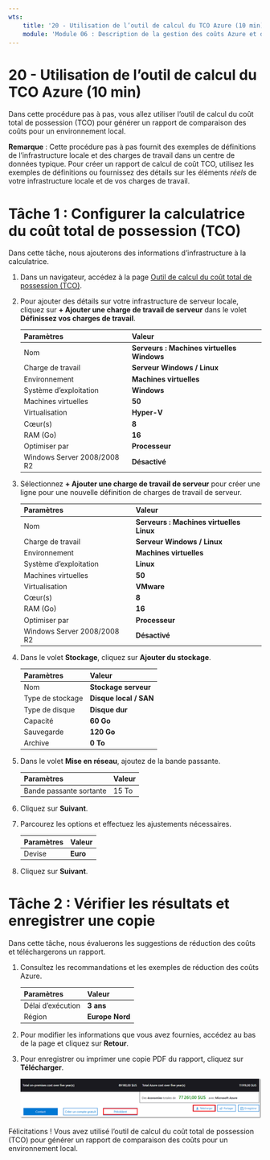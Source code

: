 ```yaml
---
wts:
    title: '20 - Utilisation de l’outil de calcul du TCO Azure (10 min)'
    module: 'Module 06 : Description de la gestion des coûts Azure et des contrats de niveau de service'
---
```

# 20 - Utilisation de l’outil de calcul du TCO Azure (10 min)


Dans cette procédure pas à pas, vous allez utiliser l’outil de calcul du coût total de possession (TCO) pour générer un rapport de comparaison des coûts pour un environnement local.

**Remarque** : Cette procédure pas à pas fournit des exemples de définitions de l’infrastructure locale et des charges de travail dans un centre de données typique. Pour créer un rapport de calcul de coût TCO, utilisez les exemples de définitions ou fournissez des détails sur les éléments *réels* de votre infrastructure locale et de vos charges de travail.

# Tâche 1 : Configurer la calculatrice du coût total de possession (TCO)

Dans cette tâche, nous ajouterons des informations d’infrastructure à la calculatrice. 

1. Dans un navigateur, accédez à la page [Outil de calcul du coût total de possession (TCO)](https://azure.microsoft.com/fr-fr/pricing/tco/calculator/).

2. Pour ajouter des détails sur votre infrastructure de serveur locale, cliquez sur **+ Ajouter une charge de travail de serveur** dans le volet **Définissez vos charges de travail**.

    | Paramètres | Valeur |
    | -- | -- |
    | Nom | **Serveurs : Machines virtuelles Windows** |
    | Charge de travail | **Serveur Windows / Linux** |
    | Environnement | **Machines virtuelles** |
    | Système d’exploitation | **Windows** |  
    | Machines virtuelles | **50** |
    | Virtualisation | **Hyper-V** |
    | Cœur(s) | **8**|
    | RAM (Go) | **16** |
    | Optimiser par | **Processeur** |
    | Windows Server 2008/2008 R2 | **Désactivé** |

3. Sélectionnez **+ Ajouter une charge de travail de serveur** pour créer une ligne pour une nouvelle définition de charges de travail de serveur. 

    | Paramètres | Valeur |
    | -- | -- |
    | Nom | **Serveurs : Machines virtuelles Linux** |
    | Charge de travail | **Serveur Windows / Linux** |
    | Environnement | **Machines virtuelles** |
    | Système d’exploitation | **Linux** |  
    | Machines virtuelles | **50** |
    | Virtualisation | **VMware** |
    | Cœur(s) | **8**|
    | RAM (Go) | **16** |
    | Optimiser par | **Processeur** |
    | Windows Server 2008/2008 R2 | **Désactivé** |

4. Dans le volet **Stockage**, cliquez sur **Ajouter du stockage**.

    | Paramètres | Valeur |
    | -- | -- |
    | Nom | **Stockage serveur** |
    | Type de stockage | **Disque local / SAN** |
    | Type de disque | **Disque dur** |
    | Capacité | **60 Go** |  
    | Sauvegarde | **120 Go** |
    | Archive | **0 To** |

5. Dans le volet **Mise en réseau**, ajoutez de la bande passante. 

    | Paramètres | Valeur |
    | -- | -- |
    | Bande passante sortante | 15 To|

6. Cliquez sur **Suivant**.

7. Parcourez les options et effectuez les ajustements nécessaires. 

    | Paramètres | Valeur |
    | -- | -- |
    | Devise | **Euro** |

8. Cliquez sur **Suivant**.

# Tâche 2 : Vérifier les résultats et enregistrer une copie

Dans cette tâche, nous évaluerons les suggestions de réduction des coûts et téléchargerons un rapport. 

1. Consultez les recommandations et les exemples de réduction des coûts Azure.

    | Paramètres | Valeur |
    | -- | -- |
    | Délai d’exécution| **3 ans** |
    | Région | **Europe Nord** |

2. Pour modifier les informations que vous avez fournies, accédez au bas de la page et cliquez sur **Retour**. 

3. Pour enregistrer ou imprimer une copie PDF du rapport, cliquez sur **Télécharger**.

    ![Capture d’écran du volet de rapport de l’outil de calcul du coût total de possession (TCO) dans Azure. Les champs de saisie mis en évidence et complétés indiquent comment définir le délai de l’outil de calcul du coût total de possession (TCO) sur trois ans et la région sur Europe du nord. Graphique présentant le coût de l’infrastructure locale et des charges de travail compensés par rapport au coût réduit de l’utilisation d’Azure.](../images/2001.png)

Félicitations ! Vous avez utilisé l’outil de calcul du coût total de possession (TCO) pour générer un rapport de comparaison des coûts pour un environnement local.
